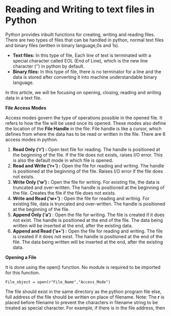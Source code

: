 # Reading and Writing to text files in Python

Python provides inbuilt functions for creating, writing and reading files. There are two types of files that can be handled in python, normal text files and binary files (written in binary language,0s and 1s).

- **Text files:** In this type of file, Each line of text is terminated with a special character called EOL (End of Line), which is the new line character (‘’) in python by default.
- **Binary files:** In this type of file, there is no terminator for a line and the data is stored after converting it into machine understandable binary language.

In this article, we will be focusing on opening, closing, reading and writing data in a text file.

**File Access Modes**

Access modes govern the type of operations possible in the opened file. It refers to how the file will be used once its opened. These modes also define the location of the **File Handle** in the file. File handle is like a cursor, which defines from where the data has to be read or written in the file. There are 6 access modes in python.

1.  **Read Only (‘r’) :** Open text file for reading. The handle is positioned at the beginning of the file. If the file does not exists, raises I/O error. This is also the default mode in which file is opened.
2.  **Read and Write (‘r+’) :** Open the file for reading and writing. The handle is positioned at the beginning of the file. Raises I/O error if the file does not exists.
3.  **Write Only (‘w’) :** Open the file for writing. For existing file, the data is truncated and over-written. The handle is positioned at the beginning of the file. Creates the file if the file does not exists.
4.  **Write and Read (‘w+’)** : Open the file for reading and writing. For existing file, data is truncated and over-written. The handle is positioned at the beginning of the file.
5.  **Append Only (‘a’)** : Open the file for writing. The file is created if it does not exist. The handle is positioned at the end of the file. The data being written will be inserted at the end, after the existing data.
6.  **Append and Read (‘a+’) :** Open the file for reading and writing. The file is created if it does not exist. The handle is positioned at the end of the file. The data being written will be inserted at the end, after the existing data.

**Opening a File**

It is done using the open() function. No module is required to be imported for this function.

    File_object = open(r"File_Name","Access_Mode")

The file should exist in the same directory as the python program file else, full address of the file should be written on place of filename. Note: The **r** is placed before filename to prevent the characters in filename string to be treated as special character. For example, if there is in the file address, then
